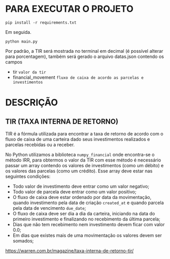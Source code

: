 # PARA EXECUTAR O PROJETO
`pip install -r requirements.txt`

Em seguida.

`python main.py`

Por padrão, a TIR será mostrada no terminal em decimal (é possível alterar para porcentagem), também será gerado o arquivo datas.json contendo os campos

- tir `valor da tir`
- financial_movement `fluxo de caixa de acordo as parcelas e investimentos`

# DESCRIÇÃO
## TIR (TAXA INTERNA DE RETORNO)

TIR é a fórmula utilizada para encontrar a taxa de retorno de acordo com o fluxo de caixa
de uma carteira dado seus investimentos realizados e parcelas recebidas ou a receber.

No Python utilizamos a biblioteca `numpy_financial` onde encontra-se o método IRR, para obtermos o valor da TIR com esse método é necessário passar um array contendo os valores de investimentos (como um débito) e os valores das parcelas (como um crédito).
Esse array deve estar nas seguintes condições:

- Todo valor de investimento deve entrar como um valor negativo;
- Todo valor de parcela deve entrar como um valor positivo;
- O fluxo de caixa deve estar ordenado por data da movimentação, quando investimento pela data de criação `created_at` e quando parcela pela data de vencimento `due_date`;
- O fluxo de caixa deve ser dia a dia da carteira, iniciando na data do primeiro investimento e finalizando no recebimento da última parcela;
- Dias que não tem recebimento nem investimento devem ficar com valor 0.0;
- Em dias que existes mais de uma movimentação os valores devem ser somados;

https://warren.com.br/magazine/taxa-interna-de-retorno-tir/
